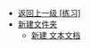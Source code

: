 - [返回上一级 [练习]](文章/java/练习/)
- [新建文件夹](文章/java/练习/新建文件夹/)
  - [新建 文本文档](文章/java/练习/新建文件夹/新建%20文本文档.md)
